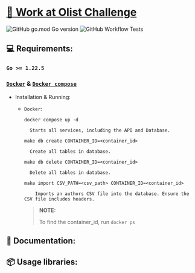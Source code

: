 # [📖 Work at Olist Challenge](https://github.com/olist/work-at-olist)

![GitHub go.mod Go version](https://img.shields.io/github/go-mod/go-version/joaooliveira247/go_olist_challenge)
![GitHub Workflow Tests](https://github.com/joaooliveira247/go_olist_challenge/actions/workflows/run-tests.yaml/badge.svg)

## 💻 Requirements:

### `Go >= 1.22.5`

### [`Docker`](https://www.docker.com/) & [`Docker compose`](https://docs.docker.com/compose/)

- Installation & Running:

    - `Docker`:

        `docker compose up -d`

            Starts all services, including the API and Database.

        `make db create CONTAINER_ID=<container_id>`

            Create all tables in database.

        `make db delete CONTAINER_ID=<container_id>`

            Delete all tables in database.

        `make import CSV_PATH=<csv_path> CONTAINER_ID=<container_id>`

              Imports an authors CSV file into the database. Ensure the CSV file includes headers.

        > **NOTE:**
        >
        > To find the container_id, run `docker ps`

## 📜 Documentation:

## 📦 Usage libraries:

